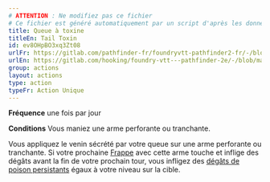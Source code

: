 ```yaml
---
# ATTENTION : Ne modifiez pas ce fichier
# Ce fichier est généré automatiquement par un script d'après les données du module Foundry VTT officiel et de sa traduction
title: Queue à toxine
titleEn: Tail Toxin
id: ev8OHpBO3xq3Zt08
urlFr: https://gitlab.com/pathfinder-fr/foundryvtt-pathfinder2-fr/-/blob/master/data/actions/ev8OHpBO3xq3Zt08.htm
urlEn: https://gitlab.com/hooking/foundry-vtt---pathfinder-2e/-/blob/master/packs/data/actions.db/tail-toxin.json
group: actions
layout: actions
type: action
typeFr: Action Unique
---
```

**Fréquence** une fois par jour

**Conditions** Vous maniez une arme perforante ou tranchante.

Vous appliquez le venin sécrété par votre queue sur une arme perforante ou tranchante. Si votre prochaine [Frappe](frapper.md) avec cette arme touche et inflige des dégâts avant la fin de votre prochain tour, vous infligez des [dégâts de poison persistants](../etats/dégâts-persistants.md) égaux à votre niveau sur la cible.
